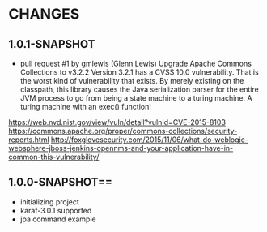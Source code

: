 # CHANGES

## 1.0.1-SNAPSHOT

* pull request #1 by gmlewis (Glenn Lewis)
Upgrade Apache Commons Collections to v3.2.2 
Version 3.2.1 has a CVSS 10.0 vulnerability. That is the worst kind of
vulnerability that exists. By merely existing on the classpath, this
library causes the Java serialization parser for the entire JVM process
to go from being a state machine to a turing machine. A turing machine
with an exec() function!

https://web.nvd.nist.gov/view/vuln/detail?vulnId=CVE-2015-8103
https://commons.apache.org/proper/commons-collections/security-reports.html
http://foxglovesecurity.com/2015/11/06/what-do-weblogic-websphere-jboss-jenkins-opennms-and-your-application-have-in-common-this-vulnerability/

## 1.0.0-SNAPSHOT==

* initializing project
* karaf-3.0.1 supported
* jpa command example
